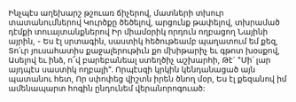 
Ինչպէս աղեխարշ թշուառ ճիչերով, մատների
տխուր տատանումներով
Կուրծքը ծեծելով, արցունք թափելով, տխրամած
դէմքի տուայտանքներով
Իր միամօրիկ որդուն ողբացող Նայինի այրին, -
Ես էլ սրտագին, սաստիկ հեծութեամբ պաղատում
եմ քեզ,
Տո՛ւր յուսահատիս քաջալերութիւն քո մխիթարիչ
եւ գթոտ խօսքով,
Ասելով եւ ինձ, ո՜վ բարեբանեալ ստեղծիչ
աշխարհի,
Թէ` "Մի՛ լար այդպէս սաստիկ ողբալի".
Որպէսզի կրկին կենդանացած այն պատանու
հետ,
Որ սփոփեց վիշտն իրեն ծնող մօր,
Ես էլ քեզանով իմ ամենապարտ հոգին ընդունեմ
վերանորոգուած:
